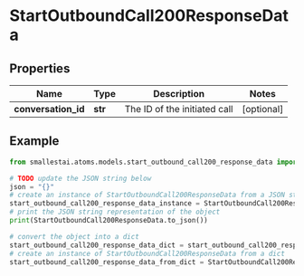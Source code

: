 # StartOutboundCall200ResponseData


## Properties

Name | Type | Description | Notes
------------ | ------------- | ------------- | -------------
**conversation_id** | **str** | The ID of the initiated call | [optional] 

## Example

```python
from smallestai.atoms.models.start_outbound_call200_response_data import StartOutboundCall200ResponseData

# TODO update the JSON string below
json = "{}"
# create an instance of StartOutboundCall200ResponseData from a JSON string
start_outbound_call200_response_data_instance = StartOutboundCall200ResponseData.from_json(json)
# print the JSON string representation of the object
print(StartOutboundCall200ResponseData.to_json())

# convert the object into a dict
start_outbound_call200_response_data_dict = start_outbound_call200_response_data_instance.to_dict()
# create an instance of StartOutboundCall200ResponseData from a dict
start_outbound_call200_response_data_from_dict = StartOutboundCall200ResponseData.from_dict(start_outbound_call200_response_data_dict)
```



